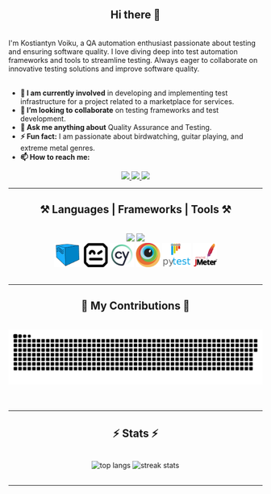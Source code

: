 
<h2 align="center"> Hi there 👋 </h2>
<br/>
<div align="left">
I'm Kostiantyn Voiku, a QA automation enthusiast passionate about testing and ensuring software quality. I love diving deep into test automation frameworks and tools to streamline testing. Always eager to collaborate on innovative testing solutions and improve software quality.
</div>
 <br/> 
<ul>
  <li>
    <strong>🔭 I am currently involved</strong> in developing and implementing test infrastructure for a project related to a marketplace for services.
  </li>
  <li>
    <strong>👯 I’m looking to collaborate</strong> on testing frameworks and test development.
  </li>
  <li>
    <strong>💬 Ask me anything about</strong> Quality Assurance and Testing.
  </li>
  <li>
    <strong>⚡ Fun fact:</strong> I am passionate about birdwatching, guitar playing, and extreme metal genres.
  </li>
  <li>
    <strong>📫 How to reach me:</strong>
  </li>
</ul>

<div align="center">
  <a href="mailto:kostiantyn.voiku@gmail.com">
    <img src="https://img.shields.io/badge/Gmail-333333?style=for-the-badge&logo=gmail&logoColor=red" />
  </a>
  <a href="https://www.linkedin.com/in/kostiantynvoiku/" target="_blank">
    <img src="https://img.shields.io/badge/LinkedIn-0077B5?style=for-the-badge&logo=linkedin&logoColor=white" target="_blank" />
  </a>
  <a href="https://github.com/kostiantynvoiku" target="_blank">
     <img src="https://img.shields.io/badge/Github-black?style=for-the-badge&logo=Github" target="_blank" /> 
  </a>
</div>

<hr/> 

<h2 align="center">⚒️ Languages | Frameworks | Tools ⚒️</h2>

<br/>

<div align="center">
    <img src="https://skillicons.dev/icons?i=nodejs,html,css,vscode,cypress,gherkin,git,github,githubactions,jenkins,bash,docker,grafana,graphql" />
    <img src="https://skillicons.dev/icons?i=jquery,nextjs,figma,mysql,postgres,postman,pycharm,py,regex" />
    <br>
    <img height=48 src="badges/selenoid-ico.png" />
    <img height=48 src="badges/robot-framework.png" />
    <img height=48 src="badges/cypress.jpeg" />
    <img height=48 src="badges/browserstack.png" />
    <img height=48 src="badges/pytest_logo.png" />
    <img height=48 src="badges/jmeter.png" />
</div>

<br/>

<hr/>

<div align="center">
  <h2>🐍 My Contributions 🐍</h2>
  <br>
  <img alt="snake eating my contributions" src="https://raw.githubusercontent.com/kostiantyn-voiku/kostiantyn-voiku/output/github-contribution-grid-snake.svg" />
  <br/><br/><br/>
</div>

<hr/>

<h2 align="center">⚡ Stats ⚡</h2>
<br>
<div align=center>
  <img height=200 width=350 src="https://github-readme-stats.vercel.app/api/top-langs/?username=kostiantynvoiku&layout=compact&count_private=true&hide=HTML,CSS&theme=react&border_radius=10&size_weight=0.5&count_weight=0.5&exclude_repo=github-readme-stats" alt="top langs" />
  <img height=200 width=480 src="https://streak-stats.demolab.com/?user=kostiantynvoiku&count_private=true&theme=react&border_radius=10" alt="streak stats"/>
</div>
<br/>

<hr/>

